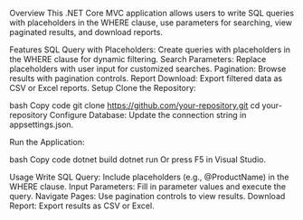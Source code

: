 Overview
This .NET Core MVC application allows users to write SQL queries with placeholders in the WHERE clause, use parameters for searching, view paginated results, and download reports.

Features
SQL Query with Placeholders: Create queries with placeholders in the WHERE clause for dynamic filtering.
Search Parameters: Replace placeholders with user input for customized searches.
Pagination: Browse results with pagination controls.
Report Download: Export filtered data as CSV or Excel reports.
Setup
Clone the Repository:

bash
Copy code
git clone https://github.com/your-repository.git
cd your-repository
Configure Database: Update the connection string in appsettings.json.

Run the Application:

bash
Copy code
dotnet build
dotnet run
Or press F5 in Visual Studio.

Usage
Write SQL Query: Include placeholders (e.g., @ProductName) in the WHERE clause.
Input Parameters: Fill in parameter values and execute the query.
Navigate Pages: Use pagination controls to view results.
Download Report: Export results as CSV or Excel.
